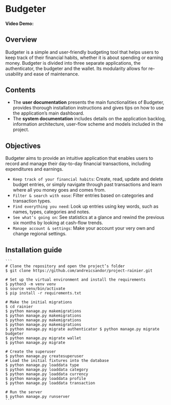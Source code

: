 # Budgeter
#### Video Demo: 

## Overview
Budgeter is a simple and user-friendly budgeting tool that helps users to keep track of their financial habits, whether it is about spending or earning money.
Budgeter is divided into three separate applications, the authenticator, the budgeter and the wallet. Its modularity allows for re-usability and ease of maintenance.


## Contents
- The **user documentation** presents the main functionalities of Budgeter, provides thorough installation instructions and gives tips on how to use the application’s main dashboard.
- The **system documentation** includes details on the application backlog, information architecture, user-flow scheme and models included in the project.


## Objectives
Budgeter aims to provide an intuitive application that enables users to record and manage their day-to-day financial transactions, including expenditures and earnings.

- ```Keep track of your financial habits```: Create, read, update and delete budget entries, or simply navigate through past transactions and learn where all you money goes and comes from.
- ```Filter & search with ease```: Filter entries based on categories and transaction types.
- ```Find everything you need```: Look up entries using key words, such as names, types, categories and notes.
- ```See what’s going on```: See statistics at a glance and rewind the previous six months by looking at cash-flow trends.
- ```Manage account & settings```: Make your account your very own and change regional settings.


## Installation guide
    ```
    # Clone the repository and open the project’s folder
    $ git clone https://github.com/andreicsandor/project-rainier.git
    
    # Set up the virtual environment and install the requirements
    $ python3 -m venv venv
    $ source venv/bin/activate
    $ pip install -r requirements.txt
    
    # Make the initial migrations
    $ cd rainier
    $ python manage.py makemigrations
    $ python manage.py makemigrations
    $ python manage.py makemigrations
    $ python manage.py makemigrations
    $ python manage.py migrate authenticator $ python manage.py migrate budgeter
    $ python manage.py migrate wallet
    $ python manage.py migrate
    
    # Create the superuser
    $ python manage.py createsuperuser
    # Load the initial fixtures into the database
    $ python manage.py loaddata type
    $ python manage.py loaddata category
    $ python manage.py loaddata currency
    $ python manage.py loaddata profile
    $ python manage.py loaddata transaction
    
    # Run the server
    $ python manage.py runserver
    ```
